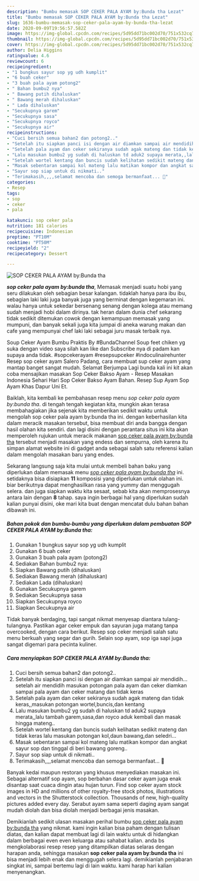 ```yaml
---
description: "Bumbu memasak SOP CEKER PALA AYAM by:Bunda tha Lezat"
title: "Bumbu memasak SOP CEKER PALA AYAM by:Bunda tha Lezat"
slug: 1636-bumbu-memasak-sop-ceker-pala-ayam-by-bunda-tha-lezat
date: 2020-09-09T19:56:57.582Z
image: https://img-global.cpcdn.com/recipes/5d95dd71bc002d70/751x532cq70/sop-ceker-pala-ayam-bybunda-tha-foto-resep-utama.jpg
thumbnail: https://img-global.cpcdn.com/recipes/5d95dd71bc002d70/751x532cq70/sop-ceker-pala-ayam-bybunda-tha-foto-resep-utama.jpg
cover: https://img-global.cpcdn.com/recipes/5d95dd71bc002d70/751x532cq70/sop-ceker-pala-ayam-bybunda-tha-foto-resep-utama.jpg
author: Delia Higgins
ratingvalue: 4.6
reviewcount: 6
recipeingredient:
- "1 bungkus sayur sop yg udh kumplit"
- "6 buah ceker"
- "3 buah pala ayam potong2"
- " Bahan bumbu2 nya"
- " Bawang putih dihaluskan"
- " Bawang merah dihaluskan"
- " Lada dihaluskan"
- "Secukupnya garem"
- "Secukupnya sasa"
- "Secukupnya royco"
- "Secukupnya air"
recipeinstructions:
- "Cuci bersih semua bahan2 dan potong2.."
- "Setelah itu siapkan panci isi dengan air diamkan sampai air mendidih... setelah air mendidih masukan potongan pala ayam dan ceker diamkan sampai pala ayam dan ceker matang dan tidak keras"
- "Setelah pala ayam dan ceker sekiranya sudah agak mateng dan tidak keras,,masukan potongan wortel,buncis,dan kentang"
- "Lalu masukan bumbu2 yg sudah di haluskan td aduk2 supaya merata,,lalu tambah garem,sasa,dan royco aduk kembali dan masak hingga mateng.."
- "Setelah wortel kentang dan buncis sudah kelihatan sedikit mateng dan tidak keras lalu masukan potongan kol,daun bawang,dan seledri..."
- "Masak sebentaran sampai kol mateng lalu matikan kompor dan angkat sayur sop dan tinggal di beri bawang goreng.."
- "Sayur sop siap untuk di nikmati.."
- "Terimakasih,,,,selamat mencoba dan semoga bermanfaat... 🙏"
categories:
- Resep
tags:
- sop
- ceker
- pala

katakunci: sop ceker pala 
nutrition: 181 calories
recipecuisine: Indonesian
preptime: "PT10M"
cooktime: "PT50M"
recipeyield: "2"
recipecategory: Dessert

---
```



![SOP CEKER PALA AYAM by:Bunda tha](https://img-global.cpcdn.com/recipes/5d95dd71bc002d70/751x532cq70/sop-ceker-pala-ayam-bybunda-tha-foto-resep-utama.jpg)

<b><i>sop ceker pala ayam by:bunda tha</i></b>, Memasak menjadi suatu hobi yang seru dilakukan oleh sebagian besar kalangan. tidaklah hanya para ibu ibu, sebagian laki laki juga banyak juga yang berminat dengan kegemaran ini. walau hanya untuk sekedar bersenang senang dengan kolega atau memang sudah menjadi hobi dalam dirinya. tak heran dalam dunia chef sekarang tidak sedikit ditemukan cowok dengan kemampuan memasak yang mumpuni, dan banyak sekali juga kita jumpai di aneka warung makan dan cafe yang mempunyai chef laki laki sebagai juru masak terbaik nya.

Soup Ceker Ayam Bumbu Praktis By #BundaChannel Soup feet chiken yg suka dengan video saya silah kan like dan Subscribe nya di padam kan supaya anda tidak. #sopcekerayam #resepsupceker #indoculinairehunter Resep sop ceker ayam Salero Padang, cara membuat sup ceker ayam yang mantap banget sangat mudah. Selamat Berjumpa Lagi bunda kali ini kit akan coba mensajikan masakan Sop Ceker Bakso Ayam - Resep Masakan Indonesia Sehari Hari Sop Ceker Bakso Ayam Bahan. Resep Sup Ayam Sop Ayam Khas Dapur Uni Et.

Baiklah, kita kembali ke pembahasan resep menu <i>sop ceker pala ayam by:bunda tha</i>. di tengah tengah kegiatan kita, mungkin akan terasa membahagiakan jika sejenak kita memberikan sedikit waktu untuk mengolah sop ceker pala ayam by:bunda tha ini. dengan keberhasilan kita dalam meracik masakan tersebut, bisa membuat diri anda bangga dengan hasil olahan kita sendiri. dan lagi disini dengan perantara situs ini kita akan memperoleh rujukan untuk meracik makanan <u>sop ceker pala ayam by:bunda tha</u> tersebut menjadi masakan yang endess dan sempurna, oleh karena itu simpan alamat website ini di gadget anda sebagai salah satu referensi kalian dalam mengolah masakan baru yang endes.


Sekarang langsung saja kita mulai untuk membeli bahan baku yang diperlukan dalam memasak menu <u><i>sop ceker pala ayam by:bunda tha</i></u> ini. setidaknya bisa disiapkan <b>11</b> komposisi yang diperlukan untuk olahan ini. biar berikutnya dapat menghasilkan rasa yang yummy dan menggugah selera. dan juga siapkan waktu kita sesaat, sebab kita akan memprosesnya antara lain dengan <b>8</b> tahap. saya ingin berbagai hal yang diperlukan sudah kalian punyai disini, oke mari kita buat dengan mencatat dulu bahan bahan dibawah ini.

<!--inarticleads1-->

##### Bahan pokok dan bumbu-bumbu yang diperlukan dalam pembuatan SOP CEKER PALA AYAM by:Bunda tha:

1. Gunakan 1 bungkus sayur sop yg udh kumplit
1. Gunakan 6 buah ceker
1. Gunakan 3 buah pala ayam (potong2)
1. Sediakan  Bahan bumbu2 nya:
1. Siapkan  Bawang putih (dihaluskan)
1. Sediakan  Bawang merah (dihaluskan)
1. Sediakan  Lada (dihaluskan)
1. Gunakan Secukupnya garem
1. Sediakan Secukupnya sasa
1. Siapkan Secukupnya royco
1. Siapkan Secukupnya air


Tidak banyak berdaging, tapi sangat nikmat menyesap diantara tulang-tulangnya. Pastikan agar ceker empuk dan sayuran juga matang tanpa overcooked, dengan cara berikut. Resep sop ceker menjadi salah satu menu berkuah yang segar dan gurih. Selain sop ayam, sop iga sapi juga sangat digemari para pecinta kuliner. 

<!--inarticleads2-->

##### Cara menyiapkan SOP CEKER PALA AYAM by:Bunda tha:

1. Cuci bersih semua bahan2 dan potong2..
1. Setelah itu siapkan panci isi dengan air diamkan sampai air mendidih... setelah air mendidih masukan potongan pala ayam dan ceker diamkan sampai pala ayam dan ceker matang dan tidak keras
1. Setelah pala ayam dan ceker sekiranya sudah agak mateng dan tidak keras,,masukan potongan wortel,buncis,dan kentang
1. Lalu masukan bumbu2 yg sudah di haluskan td aduk2 supaya merata,,lalu tambah garem,sasa,dan royco aduk kembali dan masak hingga mateng..
1. Setelah wortel kentang dan buncis sudah kelihatan sedikit mateng dan tidak keras lalu masukan potongan kol,daun bawang,dan seledri...
1. Masak sebentaran sampai kol mateng lalu matikan kompor dan angkat sayur sop dan tinggal di beri bawang goreng..
1. Sayur sop siap untuk di nikmati..
1. Terimakasih,,,,selamat mencoba dan semoga bermanfaat... 🙏


Banyak kedai maupun restoran yang khusus menyediakan masakan ini. Sebagai alternatif sop ayam, sop berbahan dasar ceker ayam juga enak disantap saat cuaca dingin atau hujan turun. Find sop ceker ayam stock images in HD and millions of other royalty-free stock photos, illustrations and vectors in the Shutterstock collection. Thousands of new, high-quality pictures added every day. Serabut ayam sama seperti daging ayam sangat mudah diolah dan bisa diolah menjadi berbagai jenis masakan. 

Demikianlah sedikit ulasan masakan perihal bumbu <u>sop ceker pala ayam by:bunda tha</u> yang nikmat. kami ingin kalian bisa paham dengan tulisan diatas, dan kalian dapat membuat lagi di lain waktu untuk di hidangkan dalam berbagai even even keluarga atau sahabat kalian. anda bs mengkolaborasi resep resep yang ditampilkan diatas selaras dengan harapan anda, sehingga masakan <b>sop ceker pala ayam by:bunda tha</b> ini bisa menjadi lebih enak dan menggugah selera lagi. demikianlah penjabaran singkat ini, sampai bertemu lagi di lain waktu. kami harap hari kalian menyenangkan.
